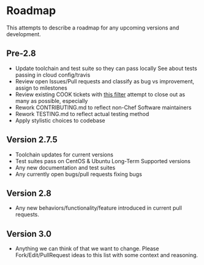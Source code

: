 # Roadmap

This attempts to describe a roadmap for any upcoming versions and development.

## Pre-2.8

- Update toolchain and test suite so they can pass locally
  See about tests passing in cloud config/travis
- Review open Issues/Pull requests and classify as bug vs improvement, assign to milestones
- Review existing COOK tickets with [this filter](https://tickets.chef.io/secure/IssueNavigator.jspa?reset=true&jqlQuery=project+%3D+COOK+AND+status+in+%28Open%2C+%22In+Progress%22%2C+Reopened%29+AND+component+%3D+nginx+AND+project+%3D+COOK+ORDER+BY+updated+ASC%2C+key+DESC)
  attempt to close out as many as possible, especially
- Rework CONTRIBUTING.md to reflect non-Chef Software maintainers
- Rework TESTING.md to reflect actual testing method
- Apply stylistic choices to codebase

## Version 2.7.5

- Toolchain updates for current versions
- Test suites pass on CentOS & Ubuntu Long-Term Supported versions
- Any new documentation and test suites
- Any currently open bugs/pull requests fixing bugs

## Version 2.8

- Any new behaviors/functionality/feature introduced in current pull requests.

## Version 3.0

- Anything we can think of that we want to change.
  Please Fork/Edit/PullRequest ideas to this list with some context and reasoning.
